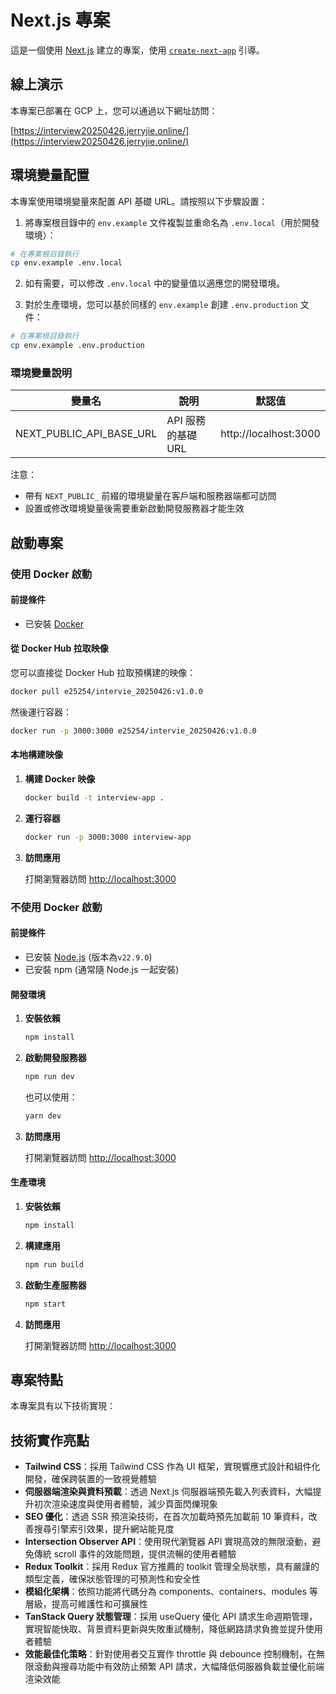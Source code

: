 # Next.js 專案

這是一個使用 [Next.js](https://nextjs.org) 建立的專案，使用 [`create-next-app`](https://nextjs.org/docs/app/api-reference/cli/create-next-app) 引導。

## 線上演示

本專案已部署在 GCP 上，您可以通過以下網址訪問：

[https://interview20250426.jerryjie.online/](https://interview20250426.jerryjie.online/)

## 環境變量配置

本專案使用環境變量來配置 API 基礎 URL。請按照以下步驟設置：

1. 將專案根目錄中的 `env.example` 文件複製並重命名為 `.env.local`（用於開發環境）：

```bash
# 在專案根目錄執行
cp env.example .env.local
```

2. 如有需要，可以修改 `.env.local` 中的變量值以適應您的開發環境。

3. 對於生產環境，您可以基於同樣的 `env.example` 創建 `.env.production` 文件：

```bash
# 在專案根目錄執行
cp env.example .env.production
```

### 環境變量說明

| 變量名                   | 說明               | 默認值                |
| ------------------------ | ------------------ | --------------------- |
| NEXT_PUBLIC_API_BASE_URL | API 服務的基礎 URL | http://localhost:3000 |

注意：

- 帶有 `NEXT_PUBLIC_` 前綴的環境變量在客戶端和服務器端都可訪問
- 設置或修改環境變量後需要重新啟動開發服務器才能生效

## 啟動專案

### 使用 Docker 啟動

#### 前提條件

- 已安裝 [Docker](https://www.docker.com/get-started)

#### 從 Docker Hub 拉取映像

您可以直接從 Docker Hub 拉取預構建的映像：

```bash
docker pull e25254/intervie_20250426:v1.0.0
```

然後運行容器：

```bash
docker run -p 3000:3000 e25254/intervie_20250426:v1.0.0
```

#### 本地構建映像

1. **構建 Docker 映像**

   ```bash
   docker build -t interview-app .
   ```

2. **運行容器**

   ```bash
   docker run -p 3000:3000 interview-app
   ```

3. **訪問應用**

   打開瀏覽器訪問 [http://localhost:3000](http://localhost:3000)

### 不使用 Docker 啟動

#### 前提條件

- 已安裝 [Node.js](https://nodejs.org/) (版本為`v22.9.0`)
- 已安裝 npm (通常隨 Node.js 一起安裝)

#### 開發環境

1. **安裝依賴**

   ```bash
   npm install
   ```

2. **啟動開發服務器**

   ```bash
   npm run dev
   ```

   也可以使用：

   ```bash
   yarn dev
   ```

3. **訪問應用**

   打開瀏覽器訪問 [http://localhost:3000](http://localhost:3000)

#### 生產環境

1. **安裝依賴**

   ```bash
   npm install
   ```

2. **構建應用**

   ```bash
   npm run build
   ```

3. **啟動生產服務器**

   ```bash
   npm start
   ```

4. **訪問應用**

   打開瀏覽器訪問 [http://localhost:3000](http://localhost:3000)

## 專案特點

本專案具有以下技術實現：

## 技術實作亮點

- **Tailwind CSS**：採用 Tailwind CSS 作為 UI 框架，實現響應式設計和組件化開發，確保跨裝置的一致視覺體驗
- **伺服器端渲染與資料預載**：透過 Next.js 伺服器端預先載入列表資料，大幅提升初次渲染速度與使用者體驗，減少頁面閃爍現象
- **SEO 優化**：透過 SSR 預渲染技術，在首次加載時預先加載前 10 筆資料，改善搜尋引擎索引效果，提升網站能見度
- **Intersection Observer API**：使用現代瀏覽器 API 實現高效的無限滾動，避免傳統 scroll 事件的效能問題，提供流暢的使用者體驗
- **Redux Toolkit**：採用 Redux 官方推薦的 toolkit 管理全局狀態，具有嚴謹的類型定義，確保狀態管理的可預測性和安全性
- **模組化架構**：依照功能將代碼分為 components、containers、modules 等層級，提高可維護性和可擴展性
- **TanStack Query 狀態管理**：採用 useQuery 優化 API 請求生命週期管理，實現智能快取、背景資料更新與失敗重試機制，降低網路請求負擔並提升使用者體驗
- **效能最佳化策略**：針對使用者交互實作 throttle 與 debounce 控制機制，在無限滾動與搜尋功能中有效防止頻繁 API 請求，大幅降低伺服器負載並優化前端渲染效能
